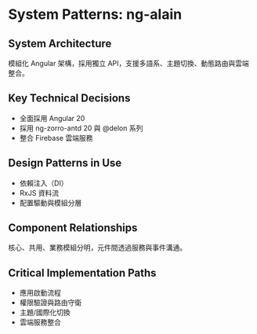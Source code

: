 # System Patterns: ng-alain

## System Architecture
模組化 Angular 架構，採用獨立 API，支援多語系、主題切換、動態路由與雲端整合。

## Key Technical Decisions
- 全面採用 Angular 20
- 採用 ng-zorro-antd 20 與 @delon 系列
- 整合 Firebase 雲端服務

## Design Patterns in Use
- 依賴注入（DI）
- RxJS 資料流
- 配置驅動與模組分層

## Component Relationships
核心、共用、業務模組分明，元件間透過服務與事件溝通。

## Critical Implementation Paths
- 應用啟動流程
- 權限驗證與路由守衛
- 主題/國際化切換
- 雲端服務整合 
